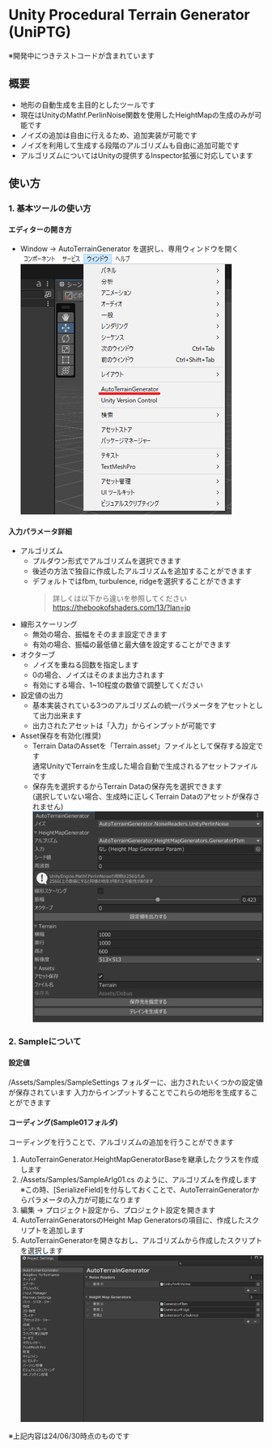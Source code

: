 # Unity Procedural Terrain Generator (UniPTG)
※開発中につきテストコードが含まれています<br>

## 概要
- 地形の自動生成を主目的としたツールです<br>
- 現在はUnityのMathf.PerlinNoise関数を使用したHeightMapの生成のみが可能です
- ノイズの追加は自由に行えるため、追加実装が可能です
- ノイズを利用して生成する段階のアルゴリズムも自由に追加可能です
- アルゴリズムについてはUnityの提供するInspector拡張に対応しています
## 使い方
### 1. 基本ツールの使い方
#### エディターの開き方
- Window -> AutoTerrainGenerator を選択し、専用ウィンドウを開く<br>
![ATG_1](https://github.com/snsk0/ImageRepository/blob/main/ATG_1.png)
#### 入力パラメータ詳細
- アルゴリズム
  - プルダウン形式でアルゴリズムを選択できます
  - 後述の方法で独自に作成したアルゴリズムを追加することができます
  - デフォルトではfbm, turbulence, ridgeを選択することができます<br>
    > 詳しくは以下から違いを参照してください<br>
    https://thebookofshaders.com/13/?lan=jp
- 線形スケーリング
  - 無効の場合、振幅をそのまま設定できます
  - 有効の場合、振幅の最低値と最大値を設定することができます
- オクターブ
  - ノイズを重ねる回数を指定します
  - 0の場合、ノイズはそのまま出力されます
  - 有効にする場合、1~10程度の数値で調整してください
- 設定値の出力
  - 基本実装されている3つのアルゴリズムの統一パラメータをアセットとして出力出来ます
  - 出力されたアセットは「入力」からインプットが可能です
- Asset保存を有効化(推奨)
  - Terrain DataのAssetを「Terrain.asset」ファイルとして保存する設定です<br>通常UnityでTerrainを生成した場合自動で生成されるアセットファイルです
  - 保存先を選択するからTerrain Dataの保存先を選択できます<br>(選択していない場合、生成時に正しくTerrain Dataのアセットが保存されません)<br>
![ATG_2](https://github.com/snsk0/ImageRepository/blob/main/ATG_2.png)

### 2. Sampleについて
#### 設定値
/Assets/Samples/SampleSettings フォルダーに、出力されたいくつかの設定値が保存されています
入力からインプットすることでこれらの地形を生成することができます
#### コーディング(Sample01フォルダ)
コーディングを行うことで、アルゴリズムの追加を行うことができます
1. AutoTerrainGenerator.HeightMapGeneratorBaseを継承したクラスを作成します
2. /Assets/Samples/SampleArlg01.cs のように、アルゴリズムを作成します<br>
※この時、[SerializeField]を付与しておくことで、AutoTerrainGeneratorからパラメータの入力が可能になります
3. 編集 -> プロジェクト設定から、プロジェクト設定を開きます
4. AutoTerrainGeneratorsのHeight Map Generatorsの項目に、作成したスクリプトを追加します
5. AutoTerrainGeneratorを開きなおし、アルゴリズムから作成したスクリプトを選択します
![ATG_3](https://github.com/snsk0/ImageRepository/blob/main/ATG_3.png)<br>


※上記内容は24/06/30時点のものです
